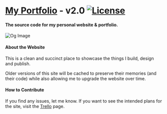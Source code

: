 # [My Portfolio](http://bassi.li) - v2.0 [![License](http://img.shields.io/:license-mit-blue.svg)](http://doge.mit-license.org)
#### The source code for my personal website & portfolio.

![Og Image](https://github.com/Mikajis/portfolio/blob/gh-pages/assets/og.jpg "Og Image")

#### About the Website
This is a clean and succinct place to showcase the things I build, design and publish.

Older versions of this site will be cached to preserve their memories (and their code) while also allowing me to upgrade the website over time.

#### How to Contribute
If you find any issues, let me know. If you want to see the intended plans for the site, visit the [Trello](https://trello.com/b/PFlevudr) page.
